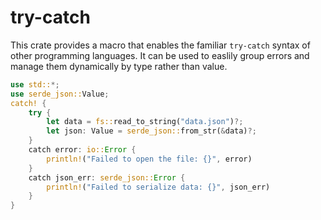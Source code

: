 # try-catch

This crate provides a macro that enables the familiar `try-catch` syntax of other programming languages.
It can be used to easlily group errors and manage them dynamically by type rather than value.

```rust
use std::*;
use serde_json::Value;
catch! {
    try {
        let data = fs::read_to_string("data.json")?;
        let json: Value = serde_json::from_str(&data)?;
    }
    catch error: io::Error {
        println!("Failed to open the file: {}", error)
    }
    catch json_err: serde_json::Error {
        println!("Failed to serialize data: {}", json_err)
    }
}
```
